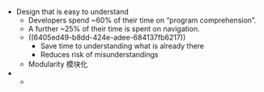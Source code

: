 - Design that is easy to understand
	- Developers spend ~60% of their time on “program comprehension”.
	- A further ~25% of their time is spent on navigation.
	- ((6405ed49-b8dd-424e-adee-684137fb6217))
		- Save time to understanding what is already there
		- Reduces risk of misunderstandings
	- Modularity 模块化
-
	-